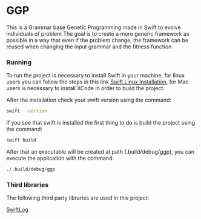 # GGP

This is a Grammar base Genetic Programming made in Swift to evolve individuals of problem
The goal is to create a more generic framework as possible in a way that even if the 
problem change, the framework can be reused when changing the input grammar and the fitness function

### Running

To run the project is necessary to install Swift in your machine, for linux users you can follow the
steps in this link [Swift Linux Installation](https://itsfoss.com/use-swift-linux/), for Mac users is necessary to install XCode in order
to build the project.

After the installation check your swift version using the command:

```bash
swift --version
```

If you see that swift is installed the first thing to do is build the project using the command:

```bash
swift build
```

After that an executable will be created at path (.build/debug/ggp), you can execute the application
with the command:

```bash
./.build/debug/ggp
```

### Third libraries

The following third party libraries are used in this project:

[SwiftLog](https://github.com/apple/swift-log.git)